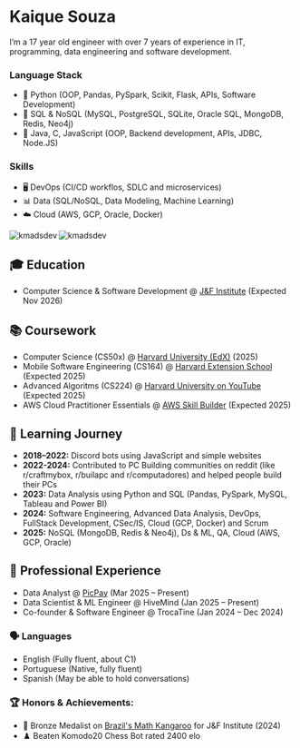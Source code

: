 # Kaique Souza
I’m a 17 year old engineer with over 7 years of experience in IT, programming, data engineering and software development.

### Language Stack
- 🥇 Python (OOP, Pandas, PySpark, Scikit, Flask, APIs, Software Development) 
- 🥈 SQL & NoSQL (MySQL, PostgreSQL, SQLite, Oracle SQL, MongoDB, Redis, Neo4j) 
- 🥉 Java, C, JavaScript (OOP, Backend development, APIs, JDBC, Node.JS) 

### Skills
- 🖥️ DevOps (CI/CD workflos, SDLC and microservices)
- 📊 Data (SQL/NoSQL, Data Modeling, Machine Learning)
- ☁️ Cloud (AWS, GCP, Oracle, Docker)

<p></p>

<p><img align="left" src="https://github-readme-stats.vercel.app/api/top-langs?username=kmadsdev&show_icons=true&locale=en&layout=compact" alt="kmadsdev" /></p>
<!-- <p>&nbsp;<img src="https://github-readme-stats.vercel.app/api?username=kmadsdev&show_icons=true&locale=en" alt="kmadsdev" /></p> -->
<p><img src="https://github-readme-streak-stats.herokuapp.com/?user=kmadsdev" alt="kmadsdev" /></p>

<p></p>

## 🎓 Education
- Computer Science & Software Development @ [J&F Institute](https://institutojef.org.br/escolas/tech/) (Expected Nov 2026)

## 📚 Coursework
- Computer Science (CS50x) @ [Harvard University (EdX)](https://www.edx.org/school/harvardx) (2025)
- Mobile Software Engineering (CS164) @ [Harvard Extension School](https://www.youtube.com/@CS164) (Expected 2025)
- Advanced Algoritms (CS224) @ [Harvard University on YouTube](https://www.youtube.com/@harvard) (Expected 2025)
- AWS Cloud Practitioner Essentials @ [AWS Skill Builder](https://skillbuilder.aws/) (Expected 2025)

## 📍 Learning Journey
- **2018–2022:** Discord bots using JavaScript and simple websites
- **2022-2024:** Contributed to PC Building communities on reddit (like r/craftmybox, r/builapc and r/computadores) and helped people build their PCs
- **2023:** Data Analysis using Python and SQL (Pandas, PySpark, MySQL, Tableau and Power BI)
- **2024:** Software Engineering, Advanced Data Analysis, DevOps, FullStack Development, CSec/IS, Cloud (GCP, Docker) and Scrum
- **2025:** NoSQL (MongoDB, Redis & Neo4j), Ds & ML, QA, Cloud (AWS, GCP, Oracle)

## 💼 Professional Experience
- Data Analyst @ [PicPay](https://picpay.com/) (Mar 2025 – Present)
- Data Scientist & ML Engineer @ HiveMind (Jan 2025 – Present)
- Co-founder & Software Engineer @ TrocaTine (Jan 2024 – Dec 2024)

### 🗣️ Languages
- English (Fully fluent, about C1)
- Portuguese (Native, fully fluent)
- Spanish (May be able to hold conversations)

### 🏆 Honors & Achievements:
- 🥉 Bronze Medalist on [Brazil's Math Kangaroo](https://www.cangurudematematicabrasil.com.br/) for J&F Institute (2024)
- ♟️ Beaten Komodo20 Chess Bot rated 2400 elo
